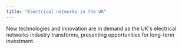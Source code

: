 ```yaml
---
title: "Electrical networks in the UK"
---
```

New technologies and innovation are in demand as the UK's electrical networks industry transforms, presenting opportunities for long-term investment.
